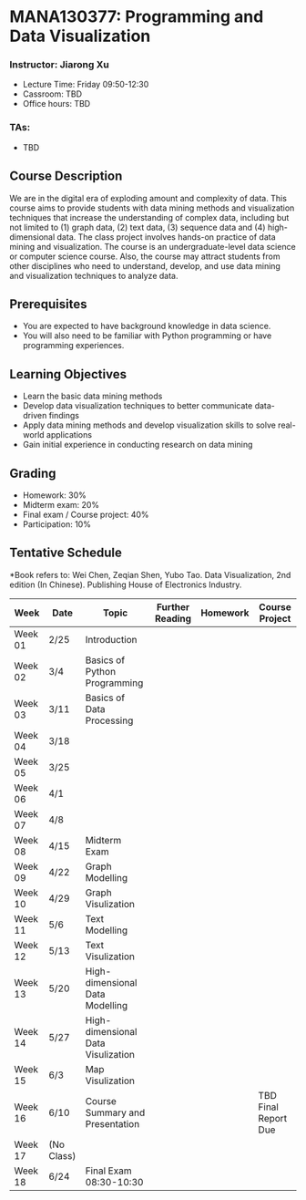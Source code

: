 # MANA130377: Programming and Data Visualization

### Instructor: Jiarong Xu
- Lecture Time: Friday 09:50-12:30
- Cassroom: TBD
- Office hours: TBD

### TAs:
- TBD


## Course Description

We are in the digital era of exploding amount and complexity of data. This course aims to provide students with data mining methods and visualization techniques that increase the understanding of complex data, including but not limited to (1) graph data, (2) text data, (3) sequence data and (4) high-dimensional data. The class project involves hands-on practice of data mining and visualization. The course is an undergraduate-level data science or computer science course. Also, the course may attract students from other disciplines who need to understand, develop, and use data mining and visualization techniques to analyze data.

## Prerequisites
- You are expected to have background knowledge in data science.
-	You will also need to be familiar with Python programming or have programming experiences.

## Learning Objectives
- Learn the basic data mining methods
- Develop data visualization techniques to better communicate data-driven findings
- Apply data mining methods and develop visualization skills to solve real-world applications
- Gain initial experience in conducting research on data mining 

## Grading
-	Homework: 30%
-	Midterm exam: 20%
-	Final exam / Course project: 40%
-	Participation: 10%

## Tentative Schedule
*Book refers to: Wei Chen, Zeqian Shen, Yubo Tao. Data Visualization, 2nd edition (In Chinese). Publishing House of Electronics Industry.


| Week | Date | Topic | Further Reading | Homework| Course Project|
| ------- | ------ | ------ | -------- | ------ | ------ | 
| Week 01 |2/25 |Introduction||||
| Week 02 |3/4 |Basics of Python Programming||||
| Week 03 |3/11 |Basics of Data Processing||||
| Week 04 |3/18 |||||
| Week 05 |3/25 |||||
| Week 06 |4/1 |||||
| Week 07 |4/8 |||||
| Week 08 |4/15 |Midterm Exam||||
| Week 09 |4/22 |Graph Modelling||||
| Week 10 |4/29 |Graph Visulization||||
| Week 11 |5/6 |Text Modelling||||
| Week 12 |5/13 |Text Visulization||||
| Week 13 |5/20 |High-dimensional Data Modelling||||
| Week 14 |5/27 |High-dimensional Data Visulization||||
| Week 15 |6/3 |Map Visulization||||
| Week 16 |6/10 |Course Summary and Presentation|||TBD Final Report Due|
| Week 17 |(No Class)|||||
| Week 18 |6/24 |Final Exam 08:30-10:30||||


